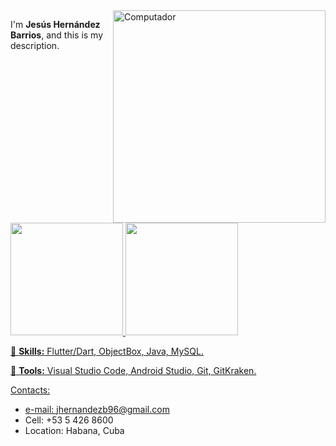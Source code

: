 <img src="https://raw.githubusercontent.com/MicaelliMedeiros/micaellimedeiros/master/image/computer-illustration.png" min-width="340px" max-width="400px" width="340px" align="right" alt="Computador">

<p align="left"> 
I'm <strong>Jesús Hernández Barrios</strong>, and this is my description.
</p>

<div>
  <a href="https://github.com/JesusHdezWaterloo">
  <img height="180em" src="https://github-readme-stats.vercel.app/api?username=JesusHdezWaterloo&count_private=true&theme=cobalt&show_icons=true"/>
  <img height="180em" src="https://github-readme-stats.vercel.app/api/top-langs/?username=JesusHdezWaterloo&layout=compact&langs_count=7&theme=cobalt"/>
</div>

<p align="left">
  🦄 <strong>Skills:</strong> Flutter/Dart, ObjectBox, Java, MySQL.
</p>

<p align="left">
  💼 <strong>Tools:</strong> Visual Studio Code, Android Studio, Git, GitKraken.
</p>

Contacts:
- e-mail: jhernandezb96@gmail.com
- Cell: +53 5 426 8600
- Location: Habana, Cuba



